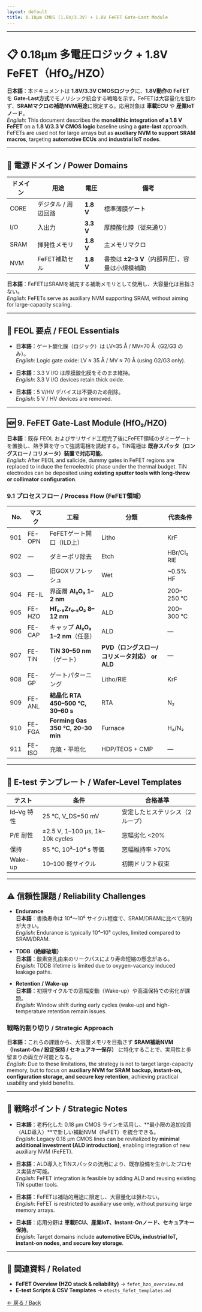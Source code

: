 ```yaml
---
layout: default
title: 0.18μm CMOS (1.8V/3.3V) + 1.8V FeFET Gate-Last Module
---
```


---

# 📋 0.18μm 多電圧ロジック + 1.8V FeFET（HfO₂/HZO）

**日本語**：本ドキュメントは **1.8V/3.3V CMOSロジック**に、**1.8V動作の FeFET** を **Gate-Last方式**でモノリシック統合する戦略を示す。FeFETは大容量化を狙わず、**SRAMマクロの補助NVM用途**に限定する。応用対象は **車載ECU** や **産業IoTノード**。  
*English*: This document describes the **monolithic integration of a 1.8 V FeFET** on a **1.8 V/3.3 V CMOS logic** baseline using a **gate-last** approach. FeFETs are used not for large arrays but as **auxiliary NVM to support SRAM macros**, targeting **automotive ECUs** and **industrial IoT nodes**.

---

## 🔌 電源ドメイン / Power Domains

| ドメイン | 用途 | 電圧 | 備考 |
|----------|------|------|------|
| CORE | デジタル / 周辺回路 | **1.8 V** | 標準薄膜ゲート |
| I/O  | 入出力 | **3.3 V** | 厚膜酸化膜（従来通り） |
| SRAM | 揮発性メモリ | **1.8 V** | 主メモリマクロ |
| NVM  | FeFET補助セル | **1.8 V** | 書換は **±2–3 V**（内部昇圧）、容量は小規模補助 |

**日本語**：FeFETはSRAMを補完する補助メモリとして使用し、大容量化は目指さない。  
*English*: FeFETs serve as auxiliary NVM supporting SRAM, without aiming for large-capacity scaling.

---

## 🧱 FEOL 要点 / FEOL Essentials

- **日本語**：ゲート酸化膜（ロジック）は LV≈35 Å / MV≈70 Å（G2/G3 のみ）。  
  *English*: Logic gate oxide: LV ≈ 35 Å / MV ≈ 70 Å (using G2/G3 only).  

- **日本語**：3.3 V I/O は厚膜酸化膜をそのまま維持。  
  *English*: 3.3 V I/O devices retain thick oxide.  

- **日本語**：5 V/HV デバイスは不要のため削除。  
  *English*: 5 V / HV devices are removed.  

---

## 🆕 9. FeFET Gate-Last Module (HfO₂/HZO)

**日本語**：既存 FEOL およびサリサイド工程完了後にFeFET領域のダミーゲートを置換し、熱予算を守って強誘電相を誘起する。TiN電極は **既存スパッタ（ロングスロー / コリメータ）装置で対応可能**。  
*English*: After FEOL and salicide, dummy gates in FeFET regions are replaced to induce the ferroelectric phase under the thermal budget. TiN electrodes can be deposited using **existing sputter tools with long-throw or collimator configuration**.

### 9.1 プロセスフロー / Process Flow (FeFET領域)

| No. | マスク | 工程 | 分類 | 代表条件 |
|----:|--------|------|------|----------|
| 901 | FE-OPN | FeFETゲート開口（ILD上） | Litho | KrF |
| 902 | —      | ダミーポリ除去 | Etch | HBr/Cl₂ RIE |
| 903 | —      | 旧GOXリフレッシュ | Wet | ~0.5% HF |
| 904 | FE-IL  | 界面層 **Al₂O₃ 1–2 nm** | ALD | 200–250 ℃ |
| 905 | FE-HZO | **Hf₀․₅Zr₀․₅O₂ 8–12 nm** | ALD | 200–300 ℃ |
| 906 | FE-CAP | キャップ **Al₂O₃ 1–2 nm**（任意） | ALD | — |
| 907 | FE-TiN | **TiN 30–50 nm**（ゲート） | **PVD（ロングスロー/コリメータ対応） or ALD** | — |
| 908 | FE-GP  | ゲートパターニング | Litho/RIE | KrF |
| 909 | FE-ANL | **結晶化 RTA 450–500 ℃, 30–60 s** | RTA | N₂ |
| 910 | FE-FGA | **Forming Gas 350 ℃, 20–30 min** | Furnace | H₂/N₂ |
| 911 | FE-ISO | 充填・平坦化 | HDP/TEOS + CMP | — |

---

## 🧪 E-test テンプレート / Wafer-Level Templates

| テスト | 条件 | 合格基準 |
|--------|------|----------|
| Id–Vg 特性 | 25 ℃, V_DS=50 mV | 安定したヒステリシス（2ループ） |
| P/E 耐性 | ±2.5 V, 1–100 µs, 1k–10k cycles | 窓幅劣化 <20% |
| 保持 | 85 ℃, 10³–10⁴ s 等価 | 窓幅維持率 >70% |
| Wake-up | 10–100 軽サイクル | 初期ドリフト収束 |

---

## ⚠️ 信頼性課題 / Reliability Challenges

- **Endurance**  
  **日本語**：書換寿命は 10⁴〜10⁵ サイクル程度で、SRAM/DRAMに比べて制約が大きい。  
  *English*: Endurance is typically 10⁴–10⁵ cycles, limited compared to SRAM/DRAM.  

- **TDDB（絶縁破壊）**  
  **日本語**：酸素空孔由来のリークパスにより寿命短縮の懸念がある。  
  *English*: TDDB lifetime is limited due to oxygen-vacancy induced leakage paths.  

- **Retention / Wake-up**  
  **日本語**：初期サイクルでの窓幅変動（Wake-up）や高温保持での劣化が課題。  
  *English*: Window shift during early cycles (wake-up) and high-temperature retention remain issues.  

### 戦略的割り切り / Strategic Approach
**日本語**：これらの課題から、大容量メモリを目指さず **SRAM補助NVM（Instant-On / 設定保持 / セキュアキー保存）** に特化することで、実用性と歩留まりの両立が可能となる。  
*English*: Due to these limitations, the strategy is not to target large-capacity memory, but to focus on **auxiliary NVM for SRAM backup, instant-on, configuration storage, and secure key retention**, achieving practical usability and yield benefits.

---

## 🎯 戦略ポイント / Strategic Notes

- **日本語**：老朽化した 0.18 µm CMOS ラインを活用し、**最小限の追加投資（ALD導入）**で新しい補助NVM（FeFET）を統合できる。  
  *English*: Legacy 0.18 µm CMOS lines can be revitalized by **minimal additional investment (ALD introduction)**, enabling integration of new auxiliary NVM (FeFET).  

- **日本語**：ALD導入とTiNスパッタの流用により、既存設備を生かしたプロセス実装が可能。  
  *English*: FeFET integration is feasible by adding ALD and reusing existing TiN sputter tools.  

- **日本語**：FeFETは補助的用途に限定し、大容量化は狙わない。  
  *English*: FeFET is restricted to auxiliary use only, without pursuing large memory arrays.  

- **日本語**：応用分野は **車載ECU、産業IoT、Instant-Onノード、セキュアキー保持**。  
  *English*: Target domains include **automotive ECUs, industrial IoT, instant-on nodes, and secure key storage**.  

---

## 📎 関連資料 / Related
- **FeFET Overview (HZO stack & reliability)** → `fefet_hzo_overview.md`  
- **E-test Scripts & CSV Templates** → `etests_fefet_templates.md`

[← 戻る / Back](../README.md)
